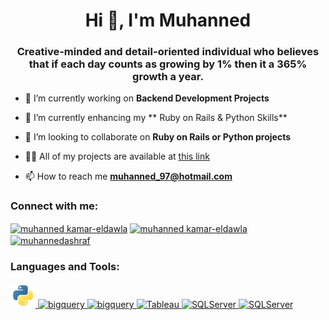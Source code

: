 <h1 align="center">Hi 👋, I'm Muhanned</h1>
<h3 align="center">Creative-minded and detail-oriented individual who believes that if each day counts as growing by 1% then it a 365% growth a year.</h3>

- 🔭 I’m currently working on **Backend Development Projects**

- 🌱 I’m currently enhancing my  ** Ruby on Rails & Python  Skills**

- 👯 I’m looking to collaborate on **Ruby on Rails or Python projects**

- 👨‍💻 All of my projects are available at [this link](https://www.muhanned-kamar.com/)

- 📫 How to reach me **muhanned_97@hotmail.com**

<h3 align="left">Connect with me:</h3>
<p align="left">
<a href="https://www.linkedin.com/in/muhanned-kamar-eldawla/" target="blank"><img align="center" src="https://raw.githubusercontent.com/rahuldkjain/github-profile-readme-generator/master/src/images/icons/Social/linked-in-alt.svg" alt="muhanned kamar-eldawla" height="30" width="40" /></a>
<a href="https://kaggle.com/muhannedkamareldawla" target="blank"><img align="center" src="https://raw.githubusercontent.com/rahuldkjain/github-profile-readme-generator/master/src/images/icons/Social/kaggle.svg" alt="muhanned kamar-eldawla" height="30" width="40" /></a>
<a href="https://instagram.com/muhannedashraf" target="blank"><img align="center" src="https://raw.githubusercontent.com/rahuldkjain/github-profile-readme-generator/master/src/images/icons/Social/instagram.svg" alt="muhannedashraf" height="30" width="40" /></a>
</p> 


<h3 align="left">Languages and Tools:</h3>

<p </a> 
  <a href="https://www.python.org" target="_blank" rel="noreferrer"><img src="https://raw.githubusercontent.com/devicons/devicon/master/icons/python/python-original.svg" alt="python" width="40" height="40"/> 
  </a> 
    <a href="https://console.cloud.google.com/bigquery" target="_blank" rel="noreferrer"> <img src="https://raw.githubusercontent.com/google/vscode-        bigquery/master/bigquery-icon.png" alt="bigquery" width="40" height="40"/> 
    <a href="https://console.cloud.google.com/bigquery" target="_blank" rel="noreferrer"> <img src="https://upload.wikimedia.org/wikipedia/commons/8/87/Sql_data_base_with_logo.png" alt="bigquery" width="40" height="40"/> 
    <a href="https://public.tableau.com/s/" target="_blank" rel="noreferrer"> <img src="https://user-images.githubusercontent.com/105308533/168493185-d70c051d-b927-44bf-8342-cab255a7e272.png" alt="Tableau" width="40" height="40"/>
    <a href="https://www.microsoft.com/en-us/sql-server/sql-server-2019" target="_blank" rel="noreferrer"> <img src="https://www.koskila.net/wp-content/uploads/2019/01/logo-microsoft-sql-server-595x3350.jpg?ezimgfmt=ng%3Awebp%2Fngcb36%2Frs%3Adevice%2Frscb36-2" alt="SQLServer" width="40" height="40"/> 
    <a href="https://www.microsoft.com/en-us/sql-server/sql-server-2019" target="_blank" rel="noreferrer"> <img src="https://www.koskila.net/wp-content/uploads/2019/01/logo-microsoft-sql-server-595x3350.jpg?ezimgfmt=ng%3Awebp%2Fngcb36%2Frs%3Adevice%2Frscb36-2" alt="SQLServer" width="40" height="40"/>
  </p>
 </a> 
 </p> 
 
  
